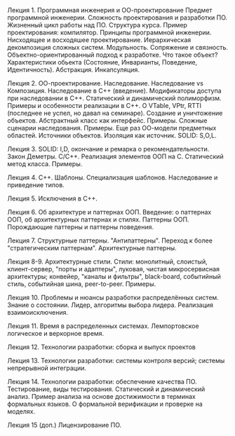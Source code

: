 Лекция 1. Программная инженерия и ОО-проектирование
Предмет программной инженерии. Сложность проектирования и разработки ПО. Жизненный цикл работы над ПО. Структура курса. Пример проектирования: компилятор.  Принципы программной инженерии. Нисходящее и восходяшее проектирование. Иерархическая декомпозиция сложных систем. Модульность. Сопряжение и связность. Объектно-ориентированный подход к разработке. Что такое объект? Характеристики обьекта (Состояние, Инварианты, Поведение, Идентичность). Абстракция. Инкапсуляция.

Лекция 2. ОО-проектирование. Наследование. Наследование vs Композиция. Наследование в C++ (введение). Модификаторы доступа при наследовании в C++. Статический и динамический полиморфизм. Примеры и особенности реализации в С++. О VTable, VPtr, RTTI (последнее не успел, но давал на семинаре). Создание и уничтожение объектов. Абстрактный класс как интерфейс. Примеры. 
Сложные сценарии наследования. Примеры. Еще раз ОО-модели предметных областей.
Источники объектов. Изоляция как источник. SOLID: S,O,L.

Лекция 3. SOLID: I,D, окончание и ремарка о рекомендательности. Закон Деметры.
C/C++. Реализация элементов ООП на C. Статический метод класса. Примеры. 

Лекция 4. С++.  Шаблоны. Специализация шаблонов. Наследование и приведение типов. 

Лекция 5. Исключения в C++.

Лекция 6. Об архитектуре и паттернах ООП. Введение: о паттернах ООП, об архитектурных паттернах и стилях. Паттерны ООП. Порождающие паттерны и паттерны поведения.

Лекция 7. Структурные паттерны. "Антипаттерны". Переход к более "стратегическим паттернам". Архитектурные паттерны.

Лекция 8-9. Архитектурные стили. Стили: монолитный, слоистый, клиент-сервер, "порты и адаптеры", луковая, чистая микросервисная архитектуры; конвейер, "каналы и фильтры", black-board, событийный стиль, событийная шина, peer-to-peer. Примеры.

Лекция 10. Проблемы и нюансы разработки распределённых систем. Знание о состоянии. Лидер, алгоритмы выбора лидера. Реализация взаимоисключения. 

Лекция 11. Время в распределенных системах. Лемпортовское логическое и веркорное время.

Лекция 12. Технологии разработки: сборка и выпуск проектов

Лекция 13. Технологии разработки: системы контроля версий; системы непрерывной интеграции.

Лекция 14. Технологии разработки: обеспечение качества ПО. Тестирование, виды тестирования. Статический и динамический анализ. Пример анализа на основе достижимости в терминах формальных языков. О формальной верификации и проверке на моделях.

Лекция 15 (доп.) Лицензирование ПО.
